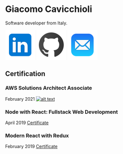 # Giacomo Cavicchioli

Software developer from Italy.

[![alt text][logo-linkedin]](https://www.linkedin.com/in/giacomocavicchioli/)
[![alt text][logo-github]](https://github.com/giacavicchioli/)
[![alt text][mail]](mailto:cavicchioli.giacomo@gmail.com)

## Certification

### AWS Solutions Architect Associate
February 2021
[![alt text][aws-badge]](https://www.youracclaim.com/badges/2f0d65d3-2954-4243-8edb-4f310099bd55/public_url)

### Node with React: Fullstack Web Development
April 2019
[Certificate](https://www.udemy.com/certificate/UC-SEMJ1IHG/)

### Modern React with Redux
February 2019
[Certificate](https://www.udemy.com/certificate/UC-SUSCUECC/)

[logo-linkedin]: resources/logo-linkedin.svg "Logo Linkedin"
[logo-github]: resources/logo-github.svg "Logo GitHub"
[mail]: resources/mail.svg "Mail"
[aws-badge]: resources/AWS-SolArchitect-Associate-2020.png|width=100 "AWS badge"